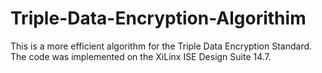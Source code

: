 # Triple-Data-Encryption-Algorithim
This is a more efficient algorithm for the Triple Data Encryption Standard. 
The code was implemented on the XiLinx ISE Design Suite 14.7.
